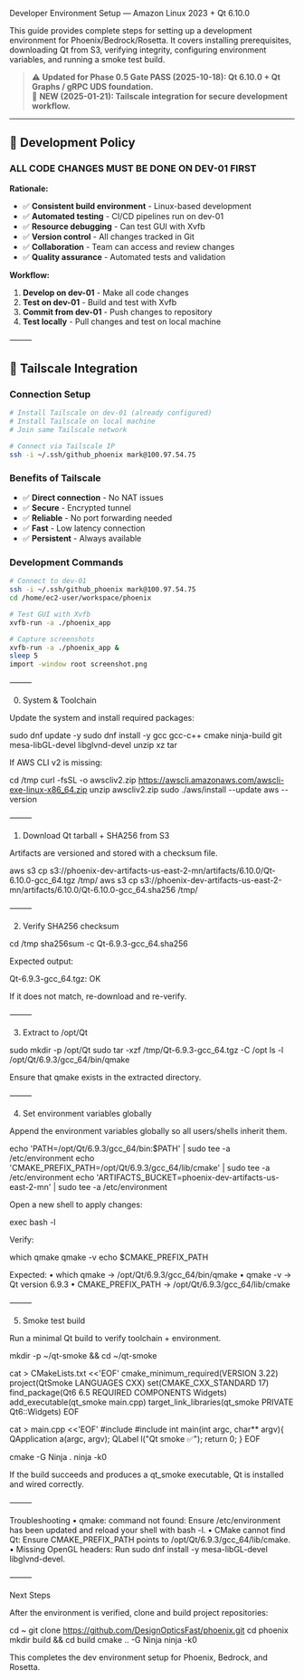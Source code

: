 Developer Environment Setup — Amazon Linux 2023 + Qt 6.10.0

This guide provides complete steps for setting up a development environment for Phoenix/Bedrock/Rosetta. It covers installing prerequisites, downloading Qt from S3, verifying integrity, configuring environment variables, and running a smoke test build.

> ⚠️ **Updated for Phase 0.5 Gate PASS (2025-10-18): Qt 6.10.0 + Qt Graphs / gRPC UDS foundation.**  
> 🚀 **NEW (2025-01-21): Tailscale integration for secure development workflow.**

---

## 🎯 **Development Policy**

### **ALL CODE CHANGES MUST BE DONE ON DEV-01 FIRST**

**Rationale:**
- ✅ **Consistent build environment** - Linux-based development
- ✅ **Automated testing** - CI/CD pipelines run on dev-01
- ✅ **Resource debugging** - Can test GUI with Xvfb
- ✅ **Version control** - All changes tracked in Git
- ✅ **Collaboration** - Team can access and review changes
- ✅ **Quality assurance** - Automated tests and validation

**Workflow:**
1. **Develop on dev-01** - Make all code changes
2. **Test on dev-01** - Build and test with Xvfb
3. **Commit from dev-01** - Push changes to repository
4. **Test locally** - Pull changes and test on local machine

⸻

## 🔗 **Tailscale Integration**

### **Connection Setup**
```bash
# Install Tailscale on dev-01 (already configured)
# Install Tailscale on local machine
# Join same Tailscale network

# Connect via Tailscale IP
ssh -i ~/.ssh/github_phoenix mark@100.97.54.75
```

### **Benefits of Tailscale**
- ✅ **Direct connection** - No NAT issues
- ✅ **Secure** - Encrypted tunnel
- ✅ **Reliable** - No port forwarding needed
- ✅ **Fast** - Low latency connection
- ✅ **Persistent** - Always available

### **Development Commands**
```bash
# Connect to dev-01
ssh -i ~/.ssh/github_phoenix mark@100.97.54.75
cd /home/ec2-user/workspace/phoenix

# Test GUI with Xvfb
xvfb-run -a ./phoenix_app

# Capture screenshots
xvfb-run -a ./phoenix_app &
sleep 5
import -window root screenshot.png
```

⸻

0) System & Toolchain

Update the system and install required packages:

sudo dnf update -y
sudo dnf install -y gcc gcc-c++ cmake ninja-build git \
  mesa-libGL-devel libglvnd-devel unzip xz tar

If AWS CLI v2 is missing:

cd /tmp
curl -fsSL -o awscliv2.zip https://awscli.amazonaws.com/awscli-exe-linux-x86_64.zip
unzip awscliv2.zip
sudo ./aws/install --update
aws --version


⸻

1) Download Qt tarball + SHA256 from S3

Artifacts are versioned and stored with a checksum file.

aws s3 cp s3://phoenix-dev-artifacts-us-east-2-mn/artifacts/6.10.0/Qt-6.10.0-gcc_64.tgz /tmp/
aws s3 cp s3://phoenix-dev-artifacts-us-east-2-mn/artifacts/6.10.0/Qt-6.10.0-gcc_64.sha256 /tmp/


⸻

2) Verify SHA256 checksum

cd /tmp
sha256sum -c Qt-6.9.3-gcc_64.sha256

Expected output:

Qt-6.9.3-gcc_64.tgz: OK

If it does not match, re-download and re-verify.

⸻

3) Extract to /opt/Qt

sudo mkdir -p /opt/Qt
sudo tar -xzf /tmp/Qt-6.9.3-gcc_64.tgz -C /opt
ls -l /opt/Qt/6.9.3/gcc_64/bin/qmake

Ensure that qmake exists in the extracted directory.

⸻

4) Set environment variables globally

Append the environment variables globally so all users/shells inherit them.

echo 'PATH=/opt/Qt/6.9.3/gcc_64/bin:$PATH' | sudo tee -a /etc/environment
echo 'CMAKE_PREFIX_PATH=/opt/Qt/6.9.3/gcc_64/lib/cmake' | sudo tee -a /etc/environment
echo 'ARTIFACTS_BUCKET=phoenix-dev-artifacts-us-east-2-mn' | sudo tee -a /etc/environment

Open a new shell to apply changes:

exec bash -l

Verify:

which qmake
qmake -v
echo $CMAKE_PREFIX_PATH

Expected:
	•	which qmake → /opt/Qt/6.9.3/gcc_64/bin/qmake
	•	qmake -v → Qt version 6.9.3
	•	CMAKE_PREFIX_PATH → /opt/Qt/6.9.3/gcc_64/lib/cmake

⸻

5) Smoke test build

Run a minimal Qt build to verify toolchain + environment.

mkdir -p ~/qt-smoke && cd ~/qt-smoke

cat > CMakeLists.txt <<'EOF'
cmake_minimum_required(VERSION 3.22)
project(QtSmoke LANGUAGES CXX)
set(CMAKE_CXX_STANDARD 17)
find_package(Qt6 6.5 REQUIRED COMPONENTS Widgets)
add_executable(qt_smoke main.cpp)
target_link_libraries(qt_smoke PRIVATE Qt6::Widgets)
EOF

cat > main.cpp <<'EOF'
#include <QApplication>
#include <QLabel>
int main(int argc, char** argv){
  QApplication a(argc, argv);
  QLabel l("Qt smoke ✅");
  return 0;
}
EOF

cmake -G Ninja .
ninja -k0

If the build succeeds and produces a qt_smoke executable, Qt is installed and wired correctly.

⸻

Troubleshooting
	•	qmake: command not found: Ensure /etc/environment has been updated and reload your shell with bash -l.
	•	CMake cannot find Qt: Ensure CMAKE_PREFIX_PATH points to /opt/Qt/6.9.3/gcc_64/lib/cmake.
	•	Missing OpenGL headers: Run sudo dnf install -y mesa-libGL-devel libglvnd-devel.

⸻

Next Steps

After the environment is verified, clone and build project repositories:

cd ~
git clone https://github.com/DesignOpticsFast/phoenix.git
cd phoenix
mkdir build && cd build
cmake .. -G Ninja
ninja -k0

This completes the dev environment setup for Phoenix, Bedrock, and Rosetta.

